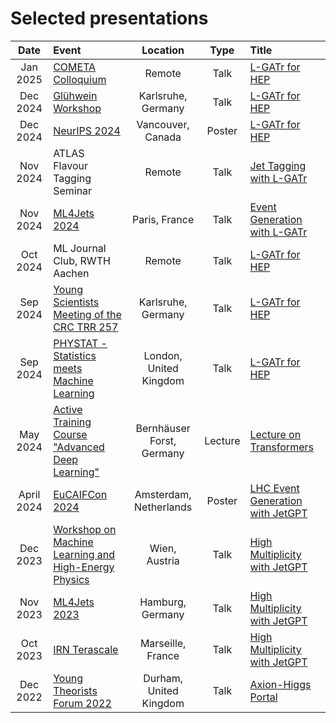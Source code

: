 # Selected presentations

| Date | Event | Location | Type | Title |
| :---: | :--- | :---: | :---: | :--- |
| Jan 2025 | [COMETA Colloquium](https://indico.cern.ch/event/1498937/) | Remote | Talk| [L-GATr for HEP](2025/cometa_lgatr_2025.pdf) |
| Dec 2024 | [Glühwein Workshop](https://indico.scc.kit.edu/event/4744/) | Karlsruhe, Germany | Talk| [L-GATr for HEP](2024/gluhwein_lgatr_2024.pdf) |
| Dec 2024 | [NeurIPS 2024](https://neurips.cc/virtual/2024/poster/94796) | Vancouver, Canada | Poster | [L-GATr for HEP](2024/neurips_lgatr_2024.pdf) |
| Nov 2024 | ATLAS Flavour Tagging Seminar | Remote | Talk | [Jet Tagging with L-GATr](2024/atlasftag_lgatr_2024.pdf) |
| Nov 2024 | [ML4Jets 2024](https://indico.cern.ch/event/1386125/) | Paris, France | Talk | [Event Generation with L-GATr](2024/ml4jets_lgatr_2024.pdf) |
| Oct 2024 | ML Journal Club, RWTH Aachen | Remote | Talk | [L-GATr for HEP](2024/aachen_lgatr_2024.pdf) |
| Sep 2024 | [Young Scientists Meeting of the CRC TRR 257](https://indico.scc.kit.edu/event/4479/) | Karlsruhe, Germany | Talk | [L-GATr for HEP](2024/crcys_lgatr_2024.pdf) |
| Sep 2024 | [PHYSTAT - Statistics meets Machine Learning](https://indico.cern.ch/event/1407421/) | London, United Kingdom | Talk | [L-GATr for HEP](2024/phystat_lgatr_2024.pdf) |
| May 2024 | [Active Training Course "Advanced Deep Learning"](https://indico.desy.de/event/40560/) | Bernhäuser Forst, Germany | Lecture | [Lecture on Transformers](2024/erum_lecture_2024.pdf) |
| April 2024 | [EuCAIFCon 2024](https://indico.nikhef.nl/event/4875/) | Amsterdam, Netherlands | Poster | [LHC Event Generation with JetGPT](2024/eucaifcon_jetgpt_2024.pdf) |
| Dec 2023 | [Workshop on Machine Learning and High-Energy Physics](https://indico.cern.ch/event/1311972/) | Wien, Austria | Talk | [High Multiplicity with JetGPT](2023/gluehwien_jetgpt_2023.pdf) |
| Nov 2023 | [ML4Jets 2023](https://indico.cern.ch/event/1253794/) | Hamburg, Germany | Talk |  [High Multiplicity with JetGPT](2023/ml4jets_jetgpt_2023.pdf) |
| Oct 2023 | [IRN Terascale](https://indico.in2p3.fr/event/30546/) | Marseille, France |  Talk | [High Multiplicity with JetGPT](2023/terascale_jetgpt_2023.pdf) |
| Dec 2022 | [Young Theorists Forum 2022](https://conference.ippp.dur.ac.uk/event/1141/) | Durham, United Kingdom | Talk | [Axion-Higgs Portal](2022/ytf_axionhiggs_2022.pdf) |